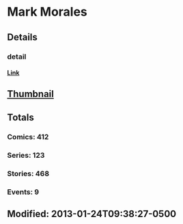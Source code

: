 # Mark  Morales 
## Details
### detail
#### [Link](http://marvel.com/comics/creators/454/mark_morales?utm_campaign=apiRef&utm_source=225578a89fc76f3d20fbffda5d17a88d)
## [Thumbnail](http://i.annihil.us/u/prod/marvel/i/mg/c/d0/4bb797be394ae.jpg)
## Totals
### Comics: 412
### Series: 123
### Stories: 468
### Events: 9
## Modified: 2013-01-24T09:38:27-0500